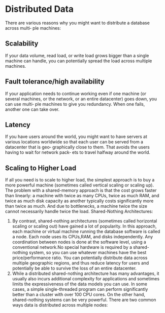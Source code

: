 # Distributed Data
There are various reasons why you might want to distribute a database across multi‐
ple machines:
## Scalability
If your data volume, read load, or write load grows bigger than a single machine
can handle, you can potentially spread the load across multiple machines.
## Fault tolerance/high availability
If your application needs to continue working even if one machine (or several
machines, or the network, or an entire datacenter) goes down, you can use multi‐
ple machines to give you redundancy. When one fails, another one can take over.
## Latency
If you have users around the world, you might want to have servers at various
locations worldwide so that each user can be served from a datacenter that is geo‐
graphically close to them. That avoids the users having to wait for network pack‐
ets to travel halfway around the world.

## Scaling to Higher Load
If all you need is to scale to higher load, the simplest approach is to buy a more powerful machine (sometimes called vertical scaling or scaling up). The problem with a shared-memory approach is that the cost grows faster than linearly: a machine with twice as many CPUs, twice as much RAM, and twice as much
disk capacity as another typically costs significantly more than twice as much. And
due to bottlenecks, a machine twice the size cannot necessarily handle twice the load.
Shared-Nothing Architectures: 
1. By contrast, shared-nothing architectures (sometimes called horizontal scaling or scaling out) have gained a lot of popularity. In this approach, each machine or virtual machine running the database software is called a node. Each node uses its CPUs,RAM, and disks independently. Any coordination between nodes is done at the software level, using a conventional network.No special hardware is required by a shared-nothing system, so you can use whatever machines have the best price/performance ratio. You can potentially distribute data across multiple geographic regions, and thus reduce latency for users and potentially be able to survive the loss of an entire datacenter.
2. While a distributed shared-nothing architecture has many advantages, it usually also incurs additional complexity for applications and sometimes limits the expressiveness of the data models you can use. In some cases, a simple single-threaded program can perform significantly better than a cluster with over 100 CPU cores. On the other hand, shared-nothing systems can be very powerful.
There are two common ways data is distributed across multiple nodes:
